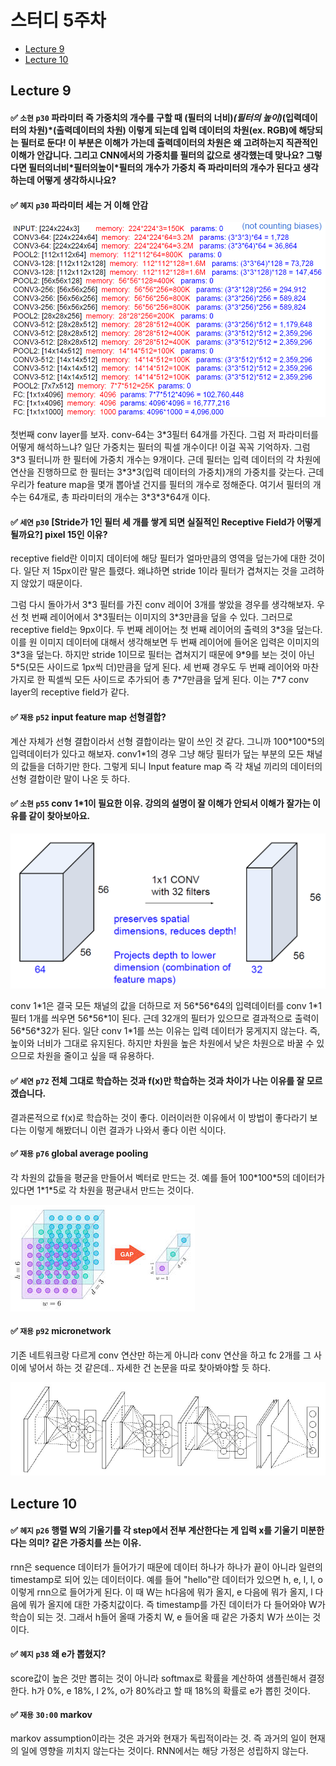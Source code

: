 # 스터디 5주차

- [Lecture 9](#lecture-9)
- [Lecture 10](#lecture-10)

## Lecture 9

#### ✅ `소현` `p30` 파라미터 즉 가중치의 개수를 구할 때 (필터의 너비)_(필터의 높이)_(입력데이터의 차원)\*(출력데이터의 차원) 이렇게 되는데 입력 데이터의 차원(ex. RGB)에 해당되는 필터로 둔다! 이 부분은 이해가 가는데 출력데이터의 차원은 왜 고려하는지 직관적인 이해가 안갑니다. 그리고 CNN에서의 가중치를 필터의 값으로 생각했는데 맞나요? 그렇다면 필터의너비\*필터의높이\*필터의 개수가 가중치 즉 파라미터의 개수가 된다고 생각하는데 어떻게 생각하시나요?

#### ✅ `혜지` `p30` 파라미터 세는 거 이해 안감

![0.png](img/0.png)

첫번째 conv layer를 보자. conv-64는 3\*3필터 64개를 가진다. 그럼 저 파라미터를 어떻게 해석하느냐? 일단 가중치는 필터의 픽셀 개수이다! 이걸 꼭꼭 기억하자. 그럼 3\*3 필터니까 한 필터에 가중치 개수는 9개이다. 근데 필터는 입력 데이터의 각 차원에 연산을 진행하므로 한 필터는 3\*3\*3(입력 데이터의 가중치)개의 가중치를 갖는다. 근데 우리가 feature map을 몇개 뽑아낼 건지를 필터의 개수로 정해준다. 여기서 필터의 개수는 64개로, 총 파라미터의 개수는 3\*3\*3\*64개 이다.

#### ✅ `세연` `p30` [Stride가 1인 필터 세 개를 쌓게 되면 실질적인 Receptive Field가 어떻게 될까요?] pixel 15인 이유?

receptive field란 이미지 데이터에 해당 필터가 얼마만큼의 영역을 덮는가에 대한 것이다. 일단 저 15px이란 말은 틀렸다. 왜냐하면 stride 1이라 필터가 겹쳐지는 것을 고려하지 않았기 때문이다.

그럼 다시 돌아가서 3\*3 필터를 가진 conv 레이어 3개를 쌓았을 경우를 생각해보자. 우선 첫 번째 레이어에서 3\*3필터는 이미지의 3\*3만큼을 덮을 수 있다. 그러므로 receptive field는 9px이다. 두 번째 레이어는 첫 번째 레이어의 출력의 3\*3을 덮는다. 이를 원 이미지 데이터에 대해서 생각해보면 두 번째 레이어에 들어온 입력은 이미지의 3\*3을 덮는다. 하지만 stride 1이므로 필터는 겹쳐지기 때문에 9\*9를 보는 것이 아닌 5\*5(모든 사이드로 1px씩 더)만큼을 덮게 된다. 세 번째 경우도 두 번째 레이어와 마찬가지로 한 픽셀씩 모든 사이드로 추가되어 총 7\*7만큼을 덮게 된다. 이는 7\*7 conv layer의 receptive field가 같다.

#### ✅ `재용` `p52` input feature map 선형결합?

계산 자체가 선형 결합이라서 선형 결합이라는 말이 쓰인 것 같다. 그니까 100\*100\*5의 입력데이터가 있다고 해보자. conv1\*1의 경우 그냥 해당 필터가 덮는 부분의 모든 채널의 값들을 더하기만 한다. 그렇게 되니 Input feature map 즉 각 채널 끼리의 데이터의 선형 결합이란 말이 나온 듯 하다.

#### ✅ `소현` `p55` conv 1\*1이 필요한 이유. 강의의 설명이 잘 이해가 안되서 이해가 잘가는 이유를 같이 찾아보아요.

![1.png](img/1.png)

conv 1\*1은 결국 모든 채널의 값을 더하므로 저 56\*56\*64의 입력데이터를 conv 1\*1 필터 1개를 씌우면 56\*56\*1이 된다. 근데 32개의 필터가 있으므로 결과적으로 출력이 56\*56\*32가 된다. 일단 conv 1\*1를 쓰는 이유는 입력 데이터가 뭉게지지 않는다. 즉, 높이와 너비가 그대로 유지된다. 하지만 차원을 높은 차원에서 낮은 차원으로 바꿀 수 있으므로 차원을 줄이고 싶을 때 유용하다.

#### ✅ `세연` `p72` 전체 그대로 학습하는 것과 f(x)만 학습하는 것과 차이가 나는 이유를 잘 모르겠습니다.

결과론적으로 f(x)로 학습하는 것이 좋다. 이러이러한 이유에서 이 방법이 좋다라기 보다는 이렇게 해봤더니 이런 결과가 나와서 좋다 이런 식이다.

#### ✅ `재용` `p76` global average pooling

각 차원의 값들을 평균을 만들어서 벡터로 만드는 것. 예를 들어 100\*100\*5의 데이터가 있다면 1\*1\*5로 각 차원을 평균내서 만드는 것이다.

![2.png](img/2.png)

#### ✅ `재용` `p92` micronetwork

기존 네트워크랑 다르게 conv 연산만 하는게 아니라 conv 연산을 하고 fc 2개를 그 사이에 넣어서 하는 것 같은데.. 자세한 건 논문을 따로 찾아봐야할 듯 하다.

![3.png](img/3.png)

## Lecture 10

#### ✅ `혜지` `p26` 행렬 W의 기울기를 각 step에서 전부 계산한다는 게 입력 x를 기울기 미분한다는 의미? 같은 가중치를 쓰는 이유.

rnn은 sequence 데이터가 들어가기 때문에 데이터 하나가 하나가 끝이 아니라 일련의 timestamp로 되어 있는 데이터이다. 예를 들어 "hello"란 데이터가 있으면 h, e, l, l, o이렇게 rnn으로 들어가게 된다. 이 때 W는 h다음에 뭐가 올지, e 다음에 뭐가 올지, l 다음에 뭐가 올지에 대한 가중치값이다. 즉 timestamp를 가진 데이터가 다 들어와야 W가 학습이 되는 것. 그래서 h들어 올때 가중치 W, e 들어올 때 같은 가중치 W가 쓰이는 것이다.

#### ✅ `혜지` `p38` 왜 e가 뽑혔지?

score값이 높은 것만 뽑히는 것이 아니라 softmax로 확률을 계산하여 샘플린해서 결정한다. h가 0%, e 18%, l 2%, o가 80%라고 할 때 18%의 확률로 e가 뽑힌 것이다.

#### ✅ `재용` `30:00` markov

markov assumption이라는 것은 과거와 현재가 독립적이라는 것. 즉 과거의 일이 현재의 일에 영향을 끼치지 않는다는 것이다. RNN에서는 해당 가정은 성립하지 않는다.
